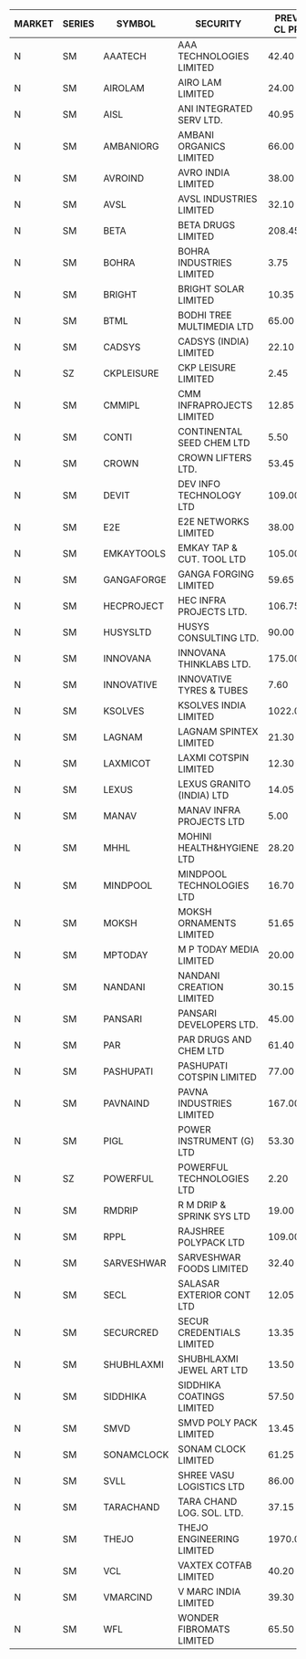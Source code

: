 


| MARKET | SERIES | SYMBOL | SECURITY | PREV CL PR | OPEN PRICE | HIGH PRICE | LOW PRICE | CLOSE PRICE | NET TRDVAL | NET TRDQTY | CORP IND | HI 52 WK | LO 52 WK |
| ----- | ----- | ----- | ----- | ----- | ----- | ----- | ----- | ----- | ----- | ----- | ----- | ----- | ----- |
| N | SM | AAATECH | AAA TECHNOLOGIES LIMITED | 42.40 | 42.50 | 42.50 | 42.50 | 42.50 | 127500.00 | 3000 |  | 51.00 | 42.00 |
| N | SM | AIROLAM | AIRO LAM LIMITED | 24.00 | 25.00 | 25.00 | 24.00 | 24.00 | 795000.00 | 33000 |  | 36.00 | 17.35 |
| N | SM | AISL | ANI INTEGRATED SERV LTD. | 40.95 | 42.00 | 42.15 | 41.00 | 41.60 | 1090800.00 | 26400 |  | 44.40 | 14.80 |
| N | SM | AMBANIORG | AMBANI ORGANICS LIMITED | 66.00 | 68.25 | 72.75 | 68.25 | 72.75 | 282000.00 | 4000 |  | 72.75 | 42.35 |
| N | SM | AVROIND | AVRO INDIA LIMITED | 38.00 | 36.00 | 36.00 | 36.00 | 36.00 | 144000.00 | 4000 |  | 51.00 | 35.00 |
| N | SM | AVSL | AVSL INDUSTRIES LIMITED | 32.10 | 32.10 | 32.10 | 32.10 | 32.10 | 96300.00 | 3000 |  | 49.50 | 29.50 |
| N | SM | BETA | BETA DRUGS LIMITED | 208.45 | 218.85 | 218.85 | 218.85 | 218.85 | 2100960.00 | 9600 |  | 218.85 | 43.30 |
| N | SM | BOHRA | BOHRA INDUSTRIES LIMITED | 3.75 | 3.90 | 3.90 | 3.90 | 3.90 | 62400.00 | 16000 |  | 3.90 | .95 |
| N | SM | BRIGHT | BRIGHT SOLAR LIMITED | 10.35 | 9.75 | 10.40 | 9.55 | 9.95 | 265200.00 | 27000 |  | 15.55 | 4.70 |
| N | SM | BTML | BODHI TREE MULTIMEDIA LTD | 65.00 | 65.00 | 65.00 | 65.00 | 65.00 | 78000.00 | 1200 |  | 96.00 | 64.05 |
| N | SM | CADSYS | CADSYS (INDIA) LIMITED | 22.10 | 23.20 | 23.20 | 23.20 | 23.20 | 92800.00 | 4000 |  | 26.30 | 17.90 |
| N | SZ | CKPLEISURE | CKP LEISURE LIMITED | 2.45 | 2.55 | 2.55 | 2.55 | 2.55 | 20400.00 | 8000 |  | 2.85 | 2.25 |
| N | SM | CMMIPL | CMM INFRAPROJECTS LIMITED | 12.85 | 13.45 | 13.45 | 12.25 | 13.45 | 832800.00 | 63000 |  | 13.45 | 2.25 |
| N | SM | CONTI | CONTINENTAL SEED CHEM LTD | 5.50 | 5.70 | 5.75 | 5.70 | 5.75 | 57327.60 | 9999 |  | 19.05 | 5.20 |
| N | SM | CROWN | CROWN LIFTERS LTD. | 53.45 | 56.10 | 56.10 | 56.10 | 56.10 | 56100.00 | 1000 |  | 56.10 | 38.00 |
| N | SM | DEVIT | DEV INFO TECHNOLOGY LTD | 109.00 | 105.00 | 105.00 | 104.90 | 104.90 | 314850.00 | 3000 |  | 139.55 | 57.00 |
| N | SM | E2E | E2E NETWORKS LIMITED | 38.00 | 37.50 | 37.50 | 37.00 | 37.00 | 371100.00 | 10000 |  | 61.30 | 14.85 |
| N | SM | EMKAYTOOLS | EMKAY TAP & CUT. TOOL LTD | 105.00 | 110.25 | 110.25 | 110.25 | 110.25 | 66150.00 | 600 |  | 130.00 | 58.65 |
| N | SM | GANGAFORGE | GANGA FORGING LIMITED | 59.65 | 60.50 | 60.50 | 59.80 | 60.05 | 1926000.00 | 32000 |  | 60.50 | 9.50 |
| N | SM | HECPROJECT | HEC INFRA PROJECTS LTD. | 106.75 | 101.45 | 101.45 | 101.45 | 101.45 | 121740.00 | 1200 |  | 112.35 | 101.45 |
| N | SM | HUSYSLTD | HUSYS CONSULTING LTD. | 90.00 | 85.50 | 85.50 | 85.50 | 85.50 | 342000.00 | 4000 |  | 131.85 | 20.50 |
| N | SM | INNOVANA | INNOVANA THINKLABS LTD. | 175.00 | 173.95 | 173.95 | 166.25 | 166.25 | 2513650.00 | 15000 |  | 196.45 | 70.25 |
| N | SM | INNOVATIVE | INNOVATIVE TYRES & TUBES | 7.60 | 7.85 | 7.85 | 7.85 | 7.85 | 23550.00 | 3000 |  | 10.35 | 5.65 |
| N | SM | KSOLVES | KSOLVES INDIA LIMITED | 1022.00 | 1050.00 | 1059.80 | 1025.00 | 1039.95 | 11871750.00 | 11400 |  | 1068.80 | 102.05 |
| N | SM | LAGNAM | LAGNAM SPINTEX LIMITED | 21.30 | 22.35 | 22.35 | 20.40 | 22.15 | 906750.00 | 42000 |  | 22.35 | 6.60 |
| N | SM | LAXMICOT | LAXMI COTSPIN LIMITED | 12.30 | 12.50 | 14.75 | 12.50 | 14.70 | 920700.00 | 66000 |  | 14.75 | 6.40 |
| N | SM | LEXUS | LEXUS GRANITO (INDIA) LTD | 14.05 | 13.50 | 13.50 | 13.50 | 13.50 | 13500.00 | 1000 |  | 22.50 | 5.20 |
| N | SM | MANAV | MANAV INFRA PROJECTS LTD | 5.00 | 4.95 | 4.95 | 4.95 | 4.95 | 19800.00 | 4000 |  | 5.30 | 4.20 |
| N | SM | MHHL | MOHINI HEALTH&HYGIENE LTD | 28.20 | 29.60 | 29.60 | 29.60 | 29.60 | 799200.00 | 27000 |  | 29.60 | 11.80 |
| N | SM | MINDPOOL | MINDPOOL TECHNOLOGIES LTD | 16.70 | 16.70 | 16.70 | 16.70 | 16.70 | 133600.00 | 8000 |  | 17.25 | 12.00 |
| N | SM | MOKSH | MOKSH ORNAMENTS LIMITED | 51.65 | 54.00 | 54.75 | 52.75 | 53.90 | 2556450.00 | 48000 |  | 54.75 | 21.00 |
| N | SM | MPTODAY | M P TODAY MEDIA LIMITED | 20.00 | 19.00 | 21.00 | 19.00 | 21.00 | 194000.00 | 10000 |  | 23.85 | 9.70 |
| N | SM | NANDANI | NANDANI CREATION LIMITED | 30.15 | 30.20 | 31.65 | 30.20 | 31.65 | 782750.00 | 25000 |  | 31.65 | 7.65 |
| N | SM | PANSARI | PANSARI DEVELOPERS LTD. | 45.00 | 44.95 | 45.00 | 44.95 | 45.00 | 539700.00 | 12000 |  | 53.00 | 21.90 |
| N | SM | PAR | PAR DRUGS AND CHEM LTD | 61.40 | 61.50 | 61.50 | 61.50 | 61.50 | 246000.00 | 4000 |  | 136.50 | 33.00 |
| N | SM | PASHUPATI | PASHUPATI COTSPIN LIMITED | 77.00 | 77.00 | 77.00 | 77.00 | 77.00 | 123200.00 | 1600 |  | 81.00 | 46.00 |
| N | SM | PAVNAIND | PAVNA INDUSTRIES LIMITED | 167.00 | 165.10 | 167.00 | 165.10 | 165.10 | 397760.00 | 2400 |  | 168.50 | 165.05 |
| N | SM | PIGL | POWER INSTRUMENT (G) LTD | 53.30 | 50.70 | 53.10 | 50.70 | 51.05 | 1035800.00 | 20000 |  | 61.75 | 8.90 |
| N | SZ | POWERFUL | POWERFUL TECHNOLOGIES LTD | 2.20 | 2.30 | 2.30 | 2.30 | 2.30 | 4600.00 | 2000 |  | 7.55 | 1.90 |
| N | SM | RMDRIP | R M DRIP & SPRINK SYS LTD | 19.00 | 18.05 | 18.05 | 18.05 | 18.05 | 108300.00 | 6000 |  | 63.00 | 18.05 |
| N | SM | RPPL | RAJSHREE POLYPACK LTD | 109.00 | 108.95 | 114.00 | 104.60 | 110.65 | 1312400.00 | 12000 |  | 121.00 | 47.75 |
| N | SM | SARVESHWAR | SARVESHWAR FOODS LIMITED | 32.40 | 32.40 | 32.40 | 30.80 | 31.15 | 402000.00 | 12800 |  | 37.85 | 9.60 |
| N | SM | SECL | SALASAR EXTERIOR CONT LTD | 12.05 | 12.25 | 12.60 | 12.25 | 12.60 | 74550.00 | 6000 |  | 43.00 | 9.90 |
| N | SM | SECURCRED | SECUR CREDENTIALS LIMITED | 13.35 | 13.90 | 13.90 | 13.90 | 13.90 | 25020.00 | 1800 |  | 24.25 | 12.00 |
| N | SM | SHUBHLAXMI | SHUBHLAXMI JEWEL ART LTD | 13.50 | 14.15 | 14.15 | 14.15 | 14.15 | 14150.00 | 1000 |  | 29.90 | 12.05 |
| N | SM | SIDDHIKA | SIDDHIKA COATINGS LIMITED | 57.50 | 51.00 | 56.95 | 51.00 | 56.95 | 215900.00 | 4000 |  | 58.00 | 51.00 |
| N | SM | SMVD | SMVD POLY PACK LIMITED | 13.45 | 14.10 | 14.10 | 14.10 | 14.10 | 28200.00 | 2000 |  | 14.10 | 6.45 |
| N | SM | SONAMCLOCK | SONAM CLOCK LIMITED | 61.25 | 62.00 | 62.25 | 61.75 | 62.25 | 558000.00 | 9000 |  | 66.00 | 37.50 |
| N | SM | SVLL | SHREE VASU LOGISTICS LTD | 86.00 | 86.00 | 86.00 | 85.00 | 85.00 | 171000.00 | 2000 |  | 104.00 | 76.40 |
| N | SM | TARACHAND | TARA CHAND LOG. SOL. LTD. | 37.15 | 37.15 | 39.45 | 37.15 | 39.45 | 387700.00 | 10000 |  | 42.85 | 26.00 |
| N | SM | THEJO | THEJO ENGINEERING LIMITED | 1970.00 | 1900.00 | 1910.00 | 1900.00 | 1910.00 | 381000.00 | 200 |  | 2255.00 | 360.15 |
| N | SM | VCL | VAXTEX COTFAB LIMITED | 40.20 | 40.80 | 42.00 | 40.80 | 42.00 | 989700.00 | 24000 |  | 44.95 | 17.00 |
| N | SM | VMARCIND | V MARC INDIA LIMITED | 39.30 | 39.30 | 39.90 | 39.30 | 39.90 | 591300.00 | 15000 |  | 45.00 | 38.30 |
| N | SM | WFL | WONDER FIBROMATS LIMITED | 65.50 | 66.00 | 68.00 | 66.00 | 68.00 | 321600.00 | 4800 |  | 84.70 | 42.70 |




